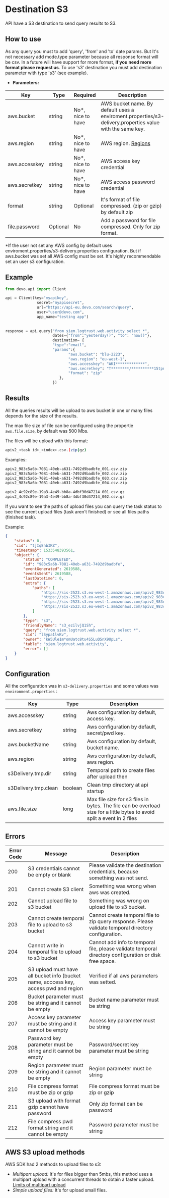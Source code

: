 # Destination S3

API have a S3 destination to send query results to S3.

## How to use

As any query you must to add 'query', 'from' and 'to' date params. But It's not necessary add mode.type parameter because all response format will be csv. In a future will have support for more format, **if you need more format please request us**.
To use 's3' destination you must add destination parameter with type 's3' (see example).

- **Parameters:**

| Key | Type | Required | Description |
| --- | --- | --- | --- |
| aws.bucket | string | No*, nice to have | AWS bucket name. By default uses a enviroment.properties/s3-delivery.properties value with the same key.  |
| aws.region | string | No*, nice to have | AWS region. [Regions](https://docs.aws.amazon.com/es_es/AWSEC2/latest/UserGuide/using-regions-availability-zones.html#concepts-available-regions)  |
| aws.accesskey | string | No*, nice to have | AWS access key credential |
| aws.secretkey | string | No*, nice to have | AWS access password credential |
| format | string | Optional | It's format of file compressed. (zip or gzip) by default zip |
| file.password | Optional | No | Add a password for file compressed. Only for zip format. |



*If the user not set any AWS config by default uses enviroment.properties/s3-delivery.properties configuration. But if aws.bucket was set all AWS config must be set. It's highly recommendable set an user s3 configuration.

## Example

```python
from devo.api import Client

api = Client(key="myapikey",
              secret="myapisecret",
              url="https://api-eu.devo.com/search/query",
              user="user@devo.com",
              app_name="testing app")
              
              
response = api.query("from siem.logtrust.web.activity select *", 
                     dates={"from":"yesterday()", "to": "now()"}, 
                     destination= { 
                     "type":"email",
                     "params":{
                            "aws.bucket": "blu-2223",
                            "aws.region": "eu-west-1",
                            "aws.accesskey": "AKI*************",
                            "aws.secretkey": "T********/**********15tpn3***V2UZ",
                            "format": "zip"
                        },
                     })
```

## Results

All the queries results will be upload to aws bucket in one or many files depends for the size of the results. 

The max file size of file can be configured using the propertie ``aws.file.size``, by default was 500 Mbs.

The files will be upload with this format:

```bash
apiv2_<task id>_<index>.csv.(zip|gz)
```
Examples:

```bash
apiv2_983c5a6b-7081-40eb-a631-7492d9badbfe_001.csv.zip
apiv2_983c5a6b-7081-40eb-a631-7492d9badbfe_002.csv.zip
apiv2_983c5a6b-7081-40eb-a631-7492d9badbfe_003.csv.zip
apiv2_983c5a6b-7081-40eb-a631-7492d9badbfe_004.csv.zip

apiv2_4c92c89e-19a3-4e49-bb8a-4dbf30d47214_001.csv.gz
apiv2_4c92c89e-19a3-4e49-bb8a-4dbf30d47214_002.csv.gz
```

If you want to see the paths of upload files you can query the task status to see the current upload files (task aren't finished) or see all files paths (finished task).

Example:

```json
{
    "status": 0,
    "cid": "tjIqEhbIKZ",
    "timestamp": 1533548393561,
    "object": {
        "status": "COMPLETED",
        "id": "983c5a6b-7081-40eb-a631-7492d9badbfe",
        "eventGenerated": 2619588,
        "eventsSent": 2619588,
        "lastDatetime": 0,
        "extra": {
            "paths": [
                "https://sis-2523.s3.eu-west-1.amazonaws.com/apiv2_983c5a6b-7081-40eb-a631-7492d9badbfe_001.csv.zip",
                "https://sis-2523.s3.eu-west-1.amazonaws.com/apiv2_983c5a6b-7081-40eb-a631-7492d9badbfe_002.csv.zip",
                "https://sis-2523.s3.eu-west-1.amazonaws.com/apiv2_983c5a6b-7081-40eb-a631-7492d9badbfe_003.csv.zip",
                "https://sis-2523.s3.eu-west-1.amazonaws.com/apiv2_983c5a6b-7081-40eb-a631-7492d9badbfe_004.csv.zip"
            ]
        },
        "type": "s3",
        "friendlyName": "s3_ezilvjQ1Sh",
        "query": "from siem.logtrust.web.activity select *",
        "cid": "lSypa1lvKv",
        "owner": "kW5Ule1m*omUatc8tu4S5LuQSnX9UpLs",
        "table": "siem.logtrust.web.activity",
        "error": []
    }
}
```

## Configuration
All the configuration was in ``s3-delivery.properties`` and some values was ``environment.properties`` :

| Key | Type | Description |
|---|---|---|
| aws.accesskey | string | Aws configuration by default, access key. |
| aws.secretkey | string | Aws configuration by default, secret/pwd key. |
| aws.bucketName | string | Aws configuration by default, bucket name. |
| aws.region | string | Aws configuration by default, aws region. |
| s3Delivery.tmp.dir | string | Temporal path to create files after upload then |
| s3Delivery.tmp.clean | boolean | Clean tmp directory at api startup |
| aws.file.size | long | Max file size for s3 files in bytes. The file can be overload size for a little bytes to avoid split a event in 2 files |

## Errors

| Error Code | Message | Description |
|---|---|---|
| 200 | S3 credentials cannot be empty or blank  | Please validate the destination credentials, because something was not send. |
| 201 | Cannot create S3 client | Something was wrong when aws was created. |
| 202 | Cannot upload file to s3 bucket | Something was wrong on upload file to s3 bucket. |
| 203 | Cannot create temporal file to upload to s3 bucket | Cannot create temporal file to zip query response. Please validate temporal directory configuration. |
| 204 | Cannot write in temporal file to upload to s3 bucket | Cannot add info to temporal file, please validate temporal directory configuration or disk free space. |
| 205 | S3 upload must have all bucket info (bucket name, acccess key, access pwd and region | Verified if all aws parameters was setted. |
| 206 | Bucket parameter must be string and it cannot be empty | Bucket name parameter must be string |
| 207 | Access key parameter must be string and it cannot be empty | Access key parameter must be string |
| 208 | Password key parameter must be string and it cannot be empty | Password/secret key parameter must be string |
| 209 | Region parameter must be string and it cannot be empty | Region parameter must be string |
| 210 | File compress format must be zip or gzip | File compress format must be zip or gzip |
| 211 | S3 upload with format gzip cannot have password | Only zip format can be password |
| 212 | File compress pwd format string and it cannot be empty | Password parameter must be string |

## AWS S3 upload methods

AWS SDK had 2 methods to upload files to s3:

- *Multipart upload:* It's for files bigger than 5mbs, this method uses a multipart upload with a concurrent threads 
to obtain a faster upload. [Limits of multipart upload](https://docs.aws.amazon.com/es_es/AmazonS3/latest/dev/qfacts.html)
- *Simple upload files:* It's for upload small files.

